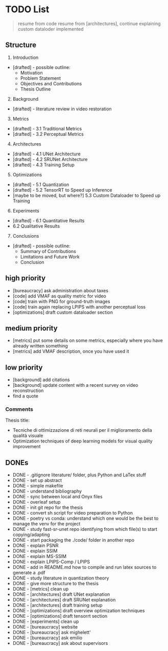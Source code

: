 # TODO List

> resume from code
> resume from [architectures], continue explaining custom dataloder implemented

## Structure

1. Introduction
 - [drafted] - possible outline:
    - Motivation
    - Problem Statement
    - Objectives and Contributions
    - Thesis Outline

2. Background
 - [drafted] - literature review in video restoration

3. Metrics
 - [drafted] - 3.1 Traditional Metrics
 - [drafted] - 3.2 Perceptual Metrics

4. Architectures
 - [drafted] - 4.1 UNet Architecture
 - [drafted] - 4.2 SRUNet Architecture
 - [drafted] - 4.3 Training Setup

5. Optimizations
 - [drafted] - 5.1 Quantization
 - [drafted] - 5.2 TensorRT to Speed up Inference
 - [maybe to be moved, but where?] 5.3 Custom Dataloader to Speed up Training

6. Experiments
 - [drafted] - 6.1 Quantitative Results
 - 6.2 Qualitative Results

7. Conclusions
 - [drafted] - possible outline:
    - Summary of Contributions
    - Limitations and Future Work
    - Conclusion

## high priority

- [bureaucracy] ask administration about taxes
- [code] add VMAF as quality metric for video
- [code] train with PNG for ground-truth images
- [code] train again replacing LPIPS with another perceptual loss
- [optimizations] draft custom dataloader section

## medium priority
- [metrics] put some details on some metrics, especially where you have already written something
- [metrics] add VMAF description, once you have used it

## low priority
- [background] add citations
- [background] update content with a recent survey on video reconstruction
- find a quote

### Comments

Thesis title:
- Tecniche di ottimizzazione di reti neurali per il miglioramento della qualità visuale
- Optimization techniques of deep learning models for visual quality improvement

## DONEs
- DONE - .gitignore literature/ folder, plus Python and LaTex stuff
- DONE - set up abstract
- DONE - simple makefile
- DONE - understand bibliography
- DONE - sync between local and Onyx files
- DONE - overleaf setup
- DONE - init git repo for the thesis
- DONE - convert sh script for video preparation to Python
- DONE - poetry vs conda: understand which one would be the best to manage the venv for the project
- DONE - study fast-sr-unet repo identifying from which file(s) to start copying/adapting
- DONE - start packaging the ./code/ folder in another repo
- DONE - explain PSNR
- DONE - explain SSIM
- DONE - explain MS-SSIM
- DONE - explain LPIPS-Comp / LPIPS
- DONE - add in README.md how to compile and run latex sources to generate a .pdf
- DONE - study literature in quantization theory
- DONE - give more structure to the thesis
- DONE - [metrics] clean up
- DONE - [architectures] draft UNet explanation
- DONE - [architectures] draft SRUNet explanation
- DONE - [architectures] draft training setup
- DONE - [optimizations] draft overview optimization techniques
- DONE - [optimizations] draft tensorrt section
- DONE - [experiments] clean up
- DONE - [bureaucracy] website
- DONE - [bureaucracy] ask mighelett'
- DONE - [bureaucracy] ask emilio
- DONE - [bureaucracy] ask about supervisors

